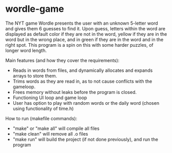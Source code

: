 # wordle-game
 
The NYT game Wordle presents the user with an unknown 5-letter word and gives them 6 guesses to find it. Upon guess, letters within the word are displayed as default color if they are not in the word, yellow if they are in the word but in the wrong place, and in green if they are in the word and in the right spot. This program is a spin on this with some harder puzzles, of longer word length.

Main features (and how they cover the requirements):
- Reads in words from files, and dynamically allocates and expands arrays to store them.
- Trims words as they are read in, as to not cause conflicts with the gameloop.
- Frees memory without leaks before the program is closed.
- Functioning UI loop and game loop
- User has option to play with random words or the daily word (chosen using functionality of time.h)

How to run (makefile commands):
- "make" or "make all" will compile all files
- "make clean" will remove all .o files
- "make run" will build the project (if not done previously), and run the program